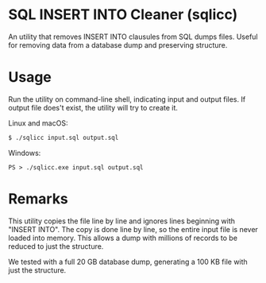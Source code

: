 # SQL INSERT INTO Cleaner (sqlicc)
An utility that removes INSERT INTO clausules from SQL dumps files. Useful for removing data from a database dump and preserving structure.

# Usage
Run the utility on command-line shell, indicating input and output files. If output file does't exist, the utility will try to create it.

Linux and macOS:
```bash
$ ./sqlicc input.sql output.sql
``` 

Windows:
```pwsh
PS > ./sqlicc.exe input.sql output.sql
```

# Remarks
This utility copies the file line by line and ignores lines beginning with "INSERT INTO". The copy is done line by line, so the entire input file is never loaded into memory. This allows a dump with millions of records to be reduced to just the structure.

We tested with a full 20 GB database dump, generating a 100 KB file with just the structure.
